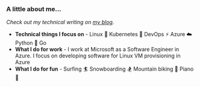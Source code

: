 ### A little about me...

*Check out my technical writing on [my blog](https://trstringer.com).*

* **Technical things I focus on** - Linux :penguin:  Kubernetes :whale: DevOps :zap: Azure :cloud: Python :snake: Go
* **What I do for work** - I work at Microsoft as a Software Engineer in Azure. I focus on developing software for Linux VM provisioning in Azure
* **What I do for fun** -  Surfing :surfer: Snowboarding :snowboarder: Mountain biking :mountain_bicyclist: Piano :musical_note:
